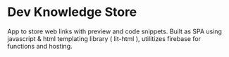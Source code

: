 # Dev Knowledge Store 
App to store web links with preview and code snippets. Built as SPA using javascript & html templating library ( lit-html ), utilitizes firebase for functions and hosting. 
